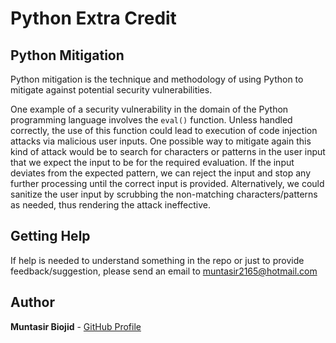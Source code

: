 # Python Extra Credit

## Python Mitigation

Python mitigation is the technique and methodology of using Python to mitigate against potential security vulnerabilities.

One example of a security vulnerability in the domain of the Python programming language involves the `eval()` function. Unless handled correctly, the use of this function could lead to execution of code injection attacks via malicious user inputs. One possible way to mitigate again this kind of attack would be to search for characters or patterns in the user input that we expect the input to be for the required evaluation. If the input deviates from the expected pattern, we can reject the input and stop any further processing until the correct input is provided. Alternatively, we could sanitize the user input by scrubbing the non-matching characters/patterns as needed, thus rendering the attack ineffective.

## Getting Help

If help is needed to understand something in the repo or just to provide feedback/suggestion, please send an email to muntasir2165@hotmail.com

## Author

**Muntasir Biojid** - [GitHub Profile](https://github.com/muntasir2165)
